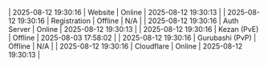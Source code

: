 | 2025-08-12 19:30:16 | Website | Online | 2025-08-12 19:30:13 |
| 2025-08-12 19:30:16 | Registration | Offline | N/A |
| 2025-08-12 19:30:16 | Auth Server | Online | 2025-08-12 19:30:13 |
| 2025-08-12 19:30:16 | Kezan (PvE) | Offline | 2025-08-03 17:58:02 |
| 2025-08-12 19:30:16 | Gurubashi (PvP) | Offline | N/A |
| 2025-08-12 19:30:16 | Cloudflare | Online | 2025-08-12 19:30:13 |
